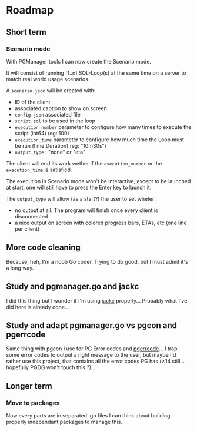 # Roadmap

## Short term

### Scenario mode

With PGManager tools I can now create the Scenario mode.

It will consist of running [1..n] SQL-Loop(s) at the same time on a server to
match real world usage scenarios.

A `scenario.json` will be created with:
  - ID of the client
  - associated caption to show on screen 
  - `config.json` associated file
  - `script.sql` to be used in the loop
  - `execution_number` parameter to configure how many times to execute the
    script (int64) (eg: 100)
  - `execution_time` parameter to configure how much time the Loop must be 
    run (time.Duration) (eg: "10m30s")
  - `output_type` : "none" or "eta"

The client will end its work wether if the `execution_number` *or* the
`execution_time` is satisfied. 

The execution in Scenario mode won't be interactive, except to be launched at
start, one will still have to press the Enter key to launch it.

The `output_type` will allow (as a start?) the user to set wheter: 
  - no output at all. The program will finish once every client is
    disconnected
  - a nice output on screen with colored progress bars, ETAs, etc (one line
    per client)

## More code cleaning

Because, heh, I'm a noob Go coder. Trying to do good, but I must admit it's a
long way.

## Study and pgmanager.go and jackc

I did this thing but I wonder if I'm using
[jackc](https://github.com/jackc/pgerrcode) properly... Probably what I've did
here is already done...

## Study and adapt pgmanager.go vs pgcon and pgerrcode

Same thing with pgcon I use for PG Error codes and
[pgerrcode](https://github.com/jackc/pgerrcode)... I trap some error codes to
output a right message to the user, but maybe I'd rather use this project,
that contains all the error codes PG has (v.14 still... hopefully PGDG won't
touch this ?)...


## Longer term

### Move to packages

Now every parts are in separated .go files I can think about building properly
independant packages to manage this. 
